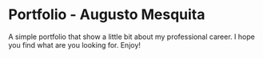 Portfolio - Augusto Mesquita
=========

A simple portfolio that show a little bit about my professional career. I hope you find what are you looking for. Enjoy!
